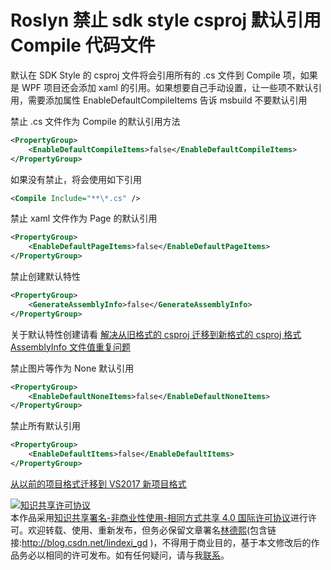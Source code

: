
# Roslyn 禁止 sdk style csproj 默认引用 Compile 代码文件

默认在 SDK Style 的 csproj 文件将会引用所有的 .cs 文件到 Compile 项，如果是 WPF 项目还会添加 xaml 的引用。如果想要自己手动设置，让一些项不默认引用，需要添加属性 EnableDefaultCompileItems 告诉 msbuild 不要默认引用

<!--more-->


<!-- 发布 -->

<!-- 标签：Roslyn,MSBuild,编译器 -->

禁止 .cs 文件作为 Compile 的默认引用方法

```xml
<PropertyGroup>
    <EnableDefaultCompileItems>false</EnableDefaultCompileItems>
</PropertyGroup>
```

如果没有禁止，将会使用如下引用

```xml
<Compile Include="**\*.cs" />
```

禁止 xaml 文件作为 Page 的默认引用


```xml
<PropertyGroup>
    <EnableDefaultPageItems>false</EnableDefaultPageItems>
</PropertyGroup>
```

禁止创建默认特性

```xml
<PropertyGroup>
    <GenerateAssemblyInfo>false</GenerateAssemblyInfo>
</PropertyGroup>
```

关于默认特性创建请看 [解决从旧格式的 csproj 迁移到新格式的 csproj 格式 AssemblyInfo 文件值重复问题](https://blog.lindexi.com/post/%E8%A7%A3%E5%86%B3%E4%BB%8E%E6%97%A7%E6%A0%BC%E5%BC%8F%E7%9A%84-csproj-%E8%BF%81%E7%A7%BB%E5%88%B0%E6%96%B0%E6%A0%BC%E5%BC%8F%E7%9A%84-csproj-%E6%A0%BC%E5%BC%8F-AssemblyInfo-%E6%96%87%E4%BB%B6%E5%80%BC%E9%87%8D%E5%A4%8D%E9%97%AE%E9%A2%98.html )

禁止图片等作为 None 默认引用

```xml
<PropertyGroup>
    <EnableDefaultNoneItems>false</EnableDefaultNoneItems>
</PropertyGroup>
```

禁止所有默认引用

```xml
<PropertyGroup>
    <EnableDefaultItems>false</EnableDefaultItems>
</PropertyGroup>
```

[从以前的项目格式迁移到 VS2017 新项目格式](https://blog.lindexi.com/post/%E4%BB%8E%E4%BB%A5%E5%89%8D%E7%9A%84%E9%A1%B9%E7%9B%AE%E6%A0%BC%E5%BC%8F%E8%BF%81%E7%A7%BB%E5%88%B0-VS2017-%E6%96%B0%E9%A1%B9%E7%9B%AE%E6%A0%BC%E5%BC%8F.html)





<a rel="license" href="http://creativecommons.org/licenses/by-nc-sa/4.0/"><img alt="知识共享许可协议" style="border-width:0" src="https://licensebuttons.net/l/by-nc-sa/4.0/88x31.png" /></a><br />本作品采用<a rel="license" href="http://creativecommons.org/licenses/by-nc-sa/4.0/">知识共享署名-非商业性使用-相同方式共享 4.0 国际许可协议</a>进行许可。欢迎转载、使用、重新发布，但务必保留文章署名[林德熙](http://blog.csdn.net/lindexi_gd)(包含链接:http://blog.csdn.net/lindexi_gd )，不得用于商业目的，基于本文修改后的作品务必以相同的许可发布。如有任何疑问，请与我[联系](mailto:lindexi_gd@163.com)。